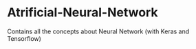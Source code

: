 # Atrificial-Neural-Network
Contains all the concepts about Neural Network (with Keras and Tensorflow)
